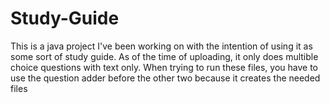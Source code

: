 # Study-Guide
This is a java project I've been working on with the intention of using it as some sort of study guide. As of the time of uploading, it only does multible choice questions with text only.
When trying to run these files, you have to use the question adder before the other two because it creates the needed files
